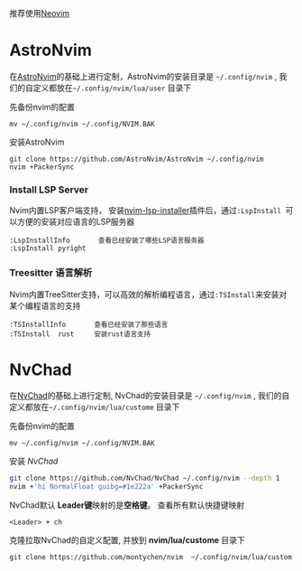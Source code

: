 推荐使用[Neovim](https://github.com/neovim/neovim)

# AstroNvim
在[AstroNvim](https://github.com/AstroNvim/AstroNvim)的基础上进行定制，AstroNvim的安装目录是 `~/.config/nvim` , 我们的自定义都放在`~/.config/nvim/lua/user` 目录下

先备份nvim的配置 
```
mv ~/.config/nvim ~/.config/NVIM.BAK
```
安装AstroNvim
```
git clone https://github.com/AstroNvim/AstroNvim ~/.config/nvim
nvim +PackerSync
```

### Install LSP Server

Nvim内置LSP客户端支持， 安装[nvim-lsp-installer](https://github.com/williamboman/nvim-lsp-installer)插件后，通过`:LspInstall `可以方便的安装对应语言的LSP服务器
```
:LspInstallInfo       查看已经安装了哪些LSP语言服务器
:LspInstall pyright
```

### Treesitter 语言解析
Nvim内置TreeSitter支持，可以高效的解析编程语言，通过`:TSInstall`来安装对某个编程语言的支持
```
:TSInstallInfo       查看已经安装了那些语言
:TSInstall  rust     安装rust语言支持
```

# NvChad
在[NvChad](https://github.com/NvChad/NvChad)的基础上进行定制, NvChad的安装目录是 `~/.config/nvim` , 我们的自定义都放在`~/.config/nvim/lua/custome` 目录下
    

先备份nvim的配置 
```
mv ~/.config/nvim ~/.config/NVIM.BAK
```
安装 *NvChad* 

```bash
git clone https://github.com/NvChad/NvChad ~/.config/nvim --depth 1
nvim +'hi NormalFloat guibg=#1e222a' +PackerSync
```
NvChad默认 **Leader键**映射的是**空格键**。 查看所有默认快捷键映射 
```
<Leader> + ch 
```

克隆拉取NvChad的自定义配置, 并放到 **nvim/lua/custome** 目录下
```
git clone https://github.com/montychen/nvim  ~/.config/nvim/lua/custom

```
